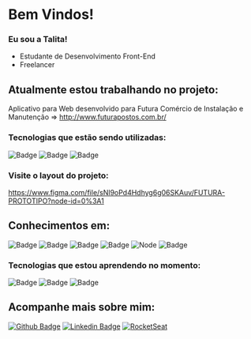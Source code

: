 
# Bem Vindos!

### Eu sou a Talita!

- Estudante de Desenvolvimento Front-End 
- Freelancer

## Atualmente estou trabalhando no projeto: 

Aplicativo para Web desenvolvido para Futura Comércio de Instalação e Manutenção
=> http://www.futurapostos.com.br/

### Tecnologias que estão sendo utilizadas:

![Badge](https://img.shields.io/badge/firebase-ffca28?style=for-the-badge&logo=firebase&logoColor=black) ![Badge](https://img.shields.io/badge/React-20232A?style=for-the-badge&logo=react&logoColor=61DAFB) ![Badge](https://img.shields.io/badge/styled--components-DB7093?style=for-the-badge&logo=styled-components&logoColor=white)


### Visite o layout do projeto: 
https://www.figma.com/file/sNl9oPd4Hdhyg6g06SKAuv/FUTURA-PROTOTIPO?node-id=0%3A1


## Conhecimentos em:  

![Badge](https://img.shields.io/badge/HTML5-E34F26?style=for-the-badge&logo=html5&logoColor=white) ![Badge](https://img.shields.io/badge/CSS3-1572B6?style=for-the-badge&logo=css3&logoColor=white) ![Badge](https://img.shields.io/badge/JavaScript-323330?style=for-the-badge&logo=javascript&logoColor=F7DF1E) ![Badge](https://img.shields.io/badge/React-20232A?style=for-the-badge&logo=react&logoColor=61DAFB) ![Node](https://img.shields.io/badge/Node.js-339933?style=for-the-badge&logo=nodedotjs&logoColor=white) ![Badge](https://img.shields.io/badge/Material%20UI-007FFF?style=for-the-badge&logo=mui&logoColor=white)


### Tecnologias que estou aprendendo no momento:

![Badge](https://img.shields.io/badge/firebase-ffca28?style=for-the-badge&logo=firebase&logoColor=black) ![Badge](https://img.shields.io/badge/React-20232A?style=for-the-badge&logo=react&logoColor=61DAFB) ![Badge](https://img.shields.io/badge/styled--components-DB7093?style=for-the-badge&logo=styled-components&logoColor=white)
  
## Acompanhe mais sobre mim: 
[![Github Badge](https://img.shields.io/badge/-Github-000?style=flat-square&logo=Github&logoColor=white&link=https://github.com/TalitaVial)](https://github.com/TalitaVial)
[![Linkedin Badge](https://img.shields.io/badge/-LinkedIn-blue?style=flat-square&logo=Linkedin&logoColor=white&link=https://www.linkedin.com/in/talita-vial-%F0%9F%8F%B3%EF%B8%8F%E2%80%8D%F0%9F%8C%88-4577911b2/)](https://www.linkedin.com/in/talita-vial-%F0%9F%8F%B3%EF%B8%8F%E2%80%8D%F0%9F%8C%88-4577911b2/)
[![RocketSeat](https://img.shields.io/badge/-Rocketseat-%237159c1?style=flat-square&logo=badge&logo=RocketSeat&logoColor=white&link=https://app.rocketseat.com.br/me/talita-vial-00050)](https://app.rocketseat.com.br/me/talita-vial-00050)
